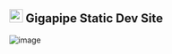 

## <img src="https://avatars.githubusercontent.com/u/76224143?s=200&v=4" width=24> Gigapipe Static Dev Site

![image](https://github.com/user-attachments/assets/25d76f63-08bb-4fe5-9c5d-8ccea74054bc)


